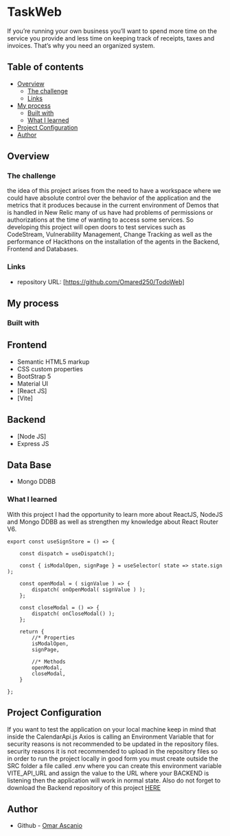 # TaskWeb
If you’re running your own business you’ll want to spend more time on the service you provide and less time on keeping track of receipts, taxes and invoices. That’s why you need an organized system.

## Table of contents

- [Overview](#overview)
  - [The challenge](#the-challenge)
  - [Links](#links)
- [My process](#my-process)
  - [Built with](#built-with)
  - [What I learned](#what-i-learned)
- [Project Configuration](#project-configuration)
- [Author](#author)

## Overview

### The challenge

the idea of this project arises from the need to have a workspace where we could have absolute control over the behavior of the application and the metrics that it produces 
because in the current environment of Demos that is handled in New Relic many of us have had problems of permissions or authorizations at the time of wanting to access some services. 
So developing this project will open doors to test services such as CodeStream, Vulnerability Management, Change Tracking as well as the performance of Hackthons on the installation of 
the agents in the Backend, Frontend and Databases.

### Links

- repository URL: [https://github.com/Omared250/TodoWeb]

## My process

### Built with

## Frontend

- Semantic HTML5 markup
- CSS custom properties
- BootStrap 5
- Material UI
- [React JS]
- [Vite]

## Backend

- [Node JS]
- Express JS

## Data Base
- Mongo DDBB

### What I learned

With this project I had the opportunity to learn more about ReactJS, NodeJS and Mongo DDBB as well as strengthen my knowledge about React Router V6.

```
export const useSignStore = () => {

    const dispatch = useDispatch();

    const { isModalOpen, signPage } = useSelector( state => state.sign );

    const openModal = ( signValue ) => {
        dispatch( onOpenModal( signValue ) );
    };

    const closeModal = () => {
        dispatch( onCloseModal() );
    };

    return {
        //* Properties
        isModalOpen,
        signPage,

        //* Methods
        openModal,
        closeModal,
    }

};
```

## Project Configuration

If you want to test the application on your local machine keep in mind that inside the CalendarApi.js Axios is calling an Environment Variable that for security reasons is not recommended to be updated in the repository files. security reasons it is not recommended to upload in the repository files so in order to run the project locally in good form you must create outside the SRC folder a file called .env where you can create this environment variable VITE_API_URL and assign the value to the URL where your BACKEND is listening then the application will work in normal state. Also do not forget to download the Backend repository of this project [HERE](https://github.com/Omared250/TodoWeb-Backend)

## Author

- Github - [Omar Ascanio](https://github.com/Omared250)
